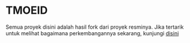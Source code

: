 # TMOEID

Semua proyek disini adalah hasil fork dari proyek resminya. Jika tertarik untuk melihat bagaimana perkembangannya sekarang, kunjungi [disini][1]

[1]: (https://gitee.com/mo2/linux)

